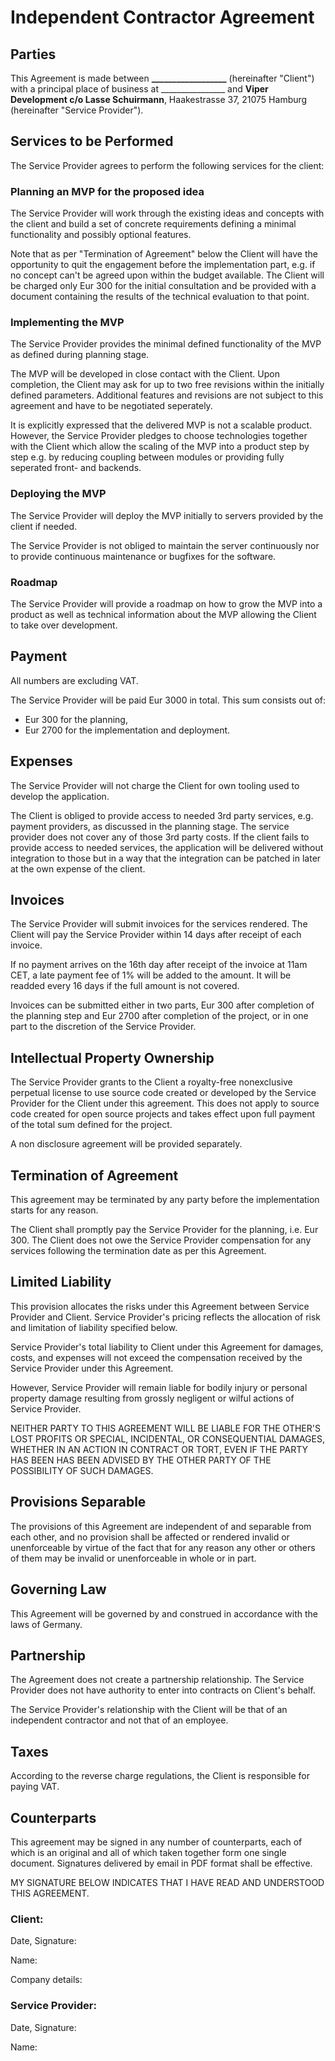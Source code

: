 # Independent Contractor Agreement

## Parties

This Agreement is made between **__________________** (hereinafter "Client")
with a principal place of business at ________________ and
**Viper Development c/o Lasse Schuirmann**, Haakestrasse 37, 21075 Hamburg
(hereinafter "Service Provider").

## Services to be Performed

The Service Provider agrees to perform the following services for the client:

### Planning an MVP for the proposed idea

The Service Provider will work through the existing ideas and concepts with
the client and build a set of concrete requirements defining a minimal
functionality and possibly optional features.

Note that as per "Termination of Agreement" below the Client will have the
opportunity to quit the engagement before the implementation part, e.g. if
no concept can't be agreed upon within the budget available. The Client will
be charged only Eur 300 for the initial consultation and be provided with a
document containing the results of the technical evaluation to that point.

### Implementing the MVP

The Service Provider provides the minimal defined functionality of the MVP
as defined during planning stage.

The MVP will be developed in close contact with the Client. Upon completion,
the Client may ask for up to two free revisions within the initially defined
parameters. Additional features and revisions are not subject to this agreement
and have to be negotiated seperately.

It is explicitly expressed that the delivered MVP is not a scalable product.
However, the Service Provider pledges to choose technologies together with the
Client which allow the scaling of the MVP into a product step by step e.g. by
reducing coupling between modules or providing fully seperated front- and
backends.

### Deploying the MVP

The Service Provider will deploy the MVP initially to servers provided by
the client if needed.

The Service Provider is not obliged to maintain the server continuously nor to
provide continuous maintenance or bugfixes for the software.

### Roadmap

The Service Provider will provide a roadmap on how to grow the MVP into a
product as well as technical information about the MVP allowing the Client
to take over development.

## Payment

All numbers are excluding VAT.

The Service Provider will be paid Eur 3000 in total. This sum consists out of:

- Eur 300 for the planning,
- Eur 2700 for the implementation and deployment.

## Expenses

The Service Provider will not charge the Client for own tooling used to develop
the application.

The Client is obliged to provide access to needed 3rd party services, e.g.
payment providers, as discussed in the planning stage. The service provider
does not cover any of those 3rd party costs. If the client fails to provide
access to needed services, the application will be delivered without
integration to those but in a way that the integration can be patched in later
at the own expense of the client.

## Invoices

The Service Provider will submit invoices for the services rendered. The Client
will pay the Service Provider within 14 days after receipt of each invoice.

If no payment arrives on the 16th day after receipt of the invoice at 11am CET,
a late payment fee of 1% will be added to the amount. It will be readded every
16 days if the full amount is not covered.

Invoices can be submitted either in two parts, Eur 300 after completion of the
planning step and Eur 2700 after completion of the project, or in one part to
the discretion of the Service Provider.

## Intellectual Property Ownership

The Service Provider grants to the Client a royalty-free nonexclusive perpetual
license to use source code created or developed by the Service Provider for the
Client under this agreement. This does not apply to source code created for
open source projects and takes effect upon full payment of the total sum
defined for the project.

A non disclosure agreement will be provided separately.

## Termination of Agreement

This agreement may be terminated by any party before the implementation starts
for any reason.

The Client shall promptly pay the Service Provider for the planning, i.e.
Eur 300. The Client does not owe the Service Provider compensation for any
services following the termination date as per this Agreement.

## Limited Liability

This provision allocates the risks under this Agreement between Service Provider
and Client. Service Provider's pricing reflects the allocation of risk and
limitation of liability specified below.

Service Provider's total liability to Client under this Agreement for damages,
costs, and expenses will not exceed the compensation received by the Service
Provider under this Agreement.

However, Service Provider will remain liable for bodily injury or personal
property damage resulting from grossly negligent or wilful actions of
Service Provider.

NEITHER PARTY TO THIS AGREEMENT WILL BE LIABLE FOR THE OTHER'S LOST
PROFITS OR SPECIAL, INCIDENTAL, OR CONSEQUENTIAL DAMAGES, WHETHER IN
AN ACTION IN CONTRACT OR TORT, EVEN IF THE PARTY HAS BEEN HAS BEEN
ADVISED BY THE OTHER PARTY OF THE POSSIBILITY OF SUCH DAMAGES.

## Provisions Separable

The provisions of this Agreement are independent of and separable from each
other, and no provision shall be affected or rendered invalid or unenforceable
by virtue of the fact that for any reason any other or others of them may be
invalid or unenforceable in whole or in part.

## Governing Law

This Agreement will be governed by and construed in accordance with the laws of
Germany.

## Partnership

The Agreement does not create a partnership relationship. The Service Provider
does not have authority to enter into contracts on Client's behalf.

The Service Provider's relationship with the Client will be that of an
independent contractor and not that of an employee.

## Taxes

According to the reverse charge regulations, the Client is responsible for
paying VAT.

## Counterparts

This agreement may be signed in any number of counterparts, each of which is an
original and all of which taken together form one single document. Signatures
delivered by email in PDF format shall be effective.

MY SIGNATURE BELOW INDICATES THAT I HAVE READ AND UNDERSTOOD THIS AGREEMENT.

### Client:

Date, Signature:

Name:

Company details:

### Service Provider:

Date, Signature:

Name:
